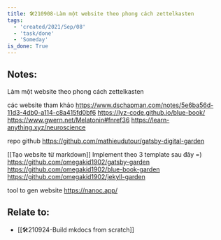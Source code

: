 ```yaml
---
title: 🛠️210908-Làm một website theo phong cách zettelkasten
tags:
  - 'created/2021/Sep/08'
  - 'task/done'
  - 'Someday'
is_done: True
---
```


## Notes:
Làm một website theo phong cách zettelkasten

các website tham khảo
https://www.dschapman.com/notes/5e6ba56d-11d3-4db0-a114-c8a415fd0bf6
https://lyz-code.github.io/blue-book/
https://www.gwern.net/Melatonin#fnref36
https://learn-anything.xyz/neuroscience

repo github
https://github.com/mathieudutour/gatsby-digital-garden

[[Tạo website từ markdown]]
Implement theo 3 template sau đây =)
https://github.com/omegakid1902/gatsby-garden
https://github.com/omegakid1902/blue-book-garden
https://github.com/omegakid1902/jekyll-garden

tool to gen website
https://nanoc.app/

## Relate to:
- [[🛠️210924-Build mkdocs from scratch]]